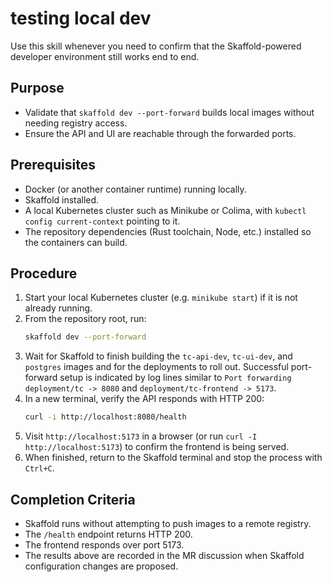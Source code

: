 # testing local dev

Use this skill whenever you need to confirm that the Skaffold-powered developer environment still works end to end.

## Purpose
- Validate that `skaffold dev --port-forward` builds local images without needing registry access.
- Ensure the API and UI are reachable through the forwarded ports.

## Prerequisites
- Docker (or another container runtime) running locally.
- Skaffold installed.
- A local Kubernetes cluster such as Minikube or Colima, with `kubectl config current-context` pointing to it.
- The repository dependencies (Rust toolchain, Node, etc.) installed so the containers can build.

## Procedure
1. Start your local Kubernetes cluster (e.g. `minikube start`) if it is not already running.
2. From the repository root, run:
   ```bash
   skaffold dev --port-forward
   ```
3. Wait for Skaffold to finish building the `tc-api-dev`, `tc-ui-dev`, and `postgres` images and for the deployments to roll out. Successful port-forward setup is indicated by log lines similar to `Port forwarding deployment/tc -> 8080` and `deployment/tc-frontend -> 5173`.
4. In a new terminal, verify the API responds with HTTP 200:
   ```bash
   curl -i http://localhost:8080/health
   ```
5. Visit `http://localhost:5173` in a browser (or run `curl -I http://localhost:5173`) to confirm the frontend is being served.
6. When finished, return to the Skaffold terminal and stop the process with `Ctrl+C`.

## Completion Criteria
- Skaffold runs without attempting to push images to a remote registry.
- The `/health` endpoint returns HTTP 200.
- The frontend responds over port 5173.
- The results above are recorded in the MR discussion when Skaffold configuration changes are proposed.

